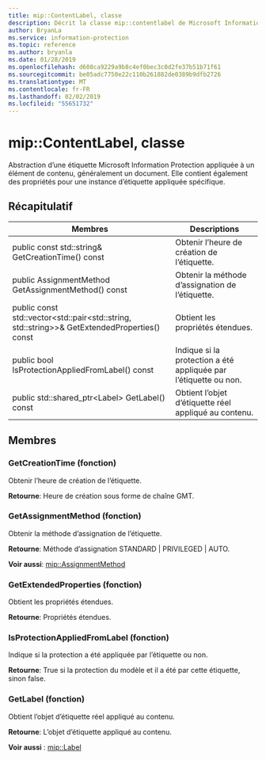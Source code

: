 ```yaml
---
title: mip::ContentLabel, classe
description: Décrit la classe mip::contentlabel de Microsoft Information Protection (MIP) SDK.
author: BryanLa
ms.service: information-protection
ms.topic: reference
ms.author: bryanla
ms.date: 01/28/2019
ms.openlocfilehash: d608ca9229a9b8c4ef0bec3c0d2fe37b51b71f61
ms.sourcegitcommit: be05adc7750e22c110b261882de0389b9dfb2726
ms.translationtype: MT
ms.contentlocale: fr-FR
ms.lasthandoff: 02/02/2019
ms.locfileid: "55651732"
---
```

# <a name="class-mipcontentlabel"></a>mip::ContentLabel, classe 
Abstraction d’une étiquette Microsoft Information Protection appliquée à un élément de contenu, généralement un document.
Elle contient également des propriétés pour une instance d’étiquette appliquée spécifique.
  
## <a name="summary"></a>Récapitulatif
 Membres                        | Descriptions                                
--------------------------------|---------------------------------------------
public const std::string& GetCreationTime() const  |  Obtenir l’heure de création de l’étiquette.
public AssignmentMethod GetAssignmentMethod() const  |  Obtenir la méthode d’assignation de l’étiquette.
public const std::vector\<std::pair\<std::string, std::string\>\>& GetExtendedProperties() const  |  Obtient les propriétés étendues.
public bool IsProtectionAppliedFromLabel() const  |  Indique si la protection a été appliquée par l’étiquette ou non.
public std::shared_ptr\<Label\> GetLabel() const  |  Obtient l’objet d’étiquette réel appliqué au contenu.
  
## <a name="members"></a>Membres
  
### <a name="getcreationtime-function"></a>GetCreationTime (fonction)
Obtenir l’heure de création de l’étiquette.

  
**Retourne**: Heure de création sous forme de chaîne GMT.
  
### <a name="getassignmentmethod-function"></a>GetAssignmentMethod (fonction)
Obtenir la méthode d’assignation de l’étiquette.

  
**Retourne**: Méthode d’assignation STANDARD | PRIVILEGED | AUTO. 
  
**Voir aussi**: [mip::AssignmentMethod](mip-enums-and-structs.md#assignmentmethod-enum)
  
### <a name="getextendedproperties-function"></a>GetExtendedProperties (fonction)
Obtient les propriétés étendues.

  
**Retourne**: Propriétés étendues.
  
### <a name="isprotectionappliedfromlabel-function"></a>IsProtectionAppliedFromLabel (fonction)
Indique si la protection a été appliquée par l’étiquette ou non.

  
**Retourne**: True si la protection du modèle et il a été par cette étiquette, sinon false.
  
### <a name="getlabel-function"></a>GetLabel (fonction)
Obtient l’objet d’étiquette réel appliqué au contenu.

  
**Retourne**: L’objet d’étiquette appliqué au contenu. 
  
**Voir aussi** : [mip::Label](class_mip_label.md)